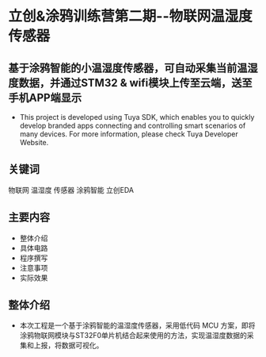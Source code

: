 立创&涂鸦训练营第二期--物联网温湿度传感器
==
基于涂鸦智能的小温湿度传感器，可自动采集当前温湿度数据，并通过STM32 & wifi模块上传至云端，送至手机APP端显示
--
* This project is developed using Tuya SDK, which enables you to quickly develop branded
apps connecting and controlling smart scenarios of many devices.
For more information, please check Tuya Developer Website.
## 关键词  
物联网 温湿度 传感器 涂鸦智能 立创EDA 
## 主要内容
* 整体介绍
* 具体电路
* 程序撰写
* 注意事项
* 实际效果
## 整体介绍

* 本次工程是一个基于涂鸦智能的温湿度传感器，采用低代码 MCU 方案，即将涂鸦物联网模块与ST32F0单片机结合起来使用的方法，实现温湿度数据的采集和上报，将数据可视化。
